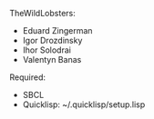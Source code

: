 TheWildLobsters:
- Eduard Zingerman
- Igor Drozdinsky
- Ihor Solodrai
- Valentyn Banas

Required:
- SBCL
- Quicklisp: ~/.quicklisp/setup.lisp

